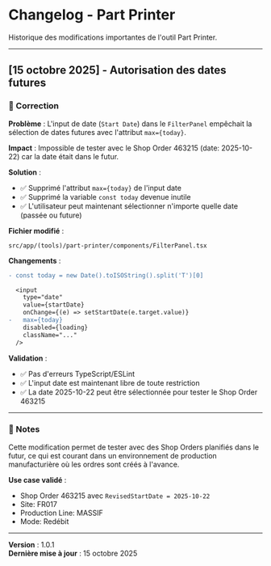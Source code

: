 # Changelog - Part Printer

Historique des modifications importantes de l'outil Part Printer.

---

## [15 octobre 2025] - Autorisation des dates futures

### 🔧 Correction

**Problème** : L'input de date (`Start Date`) dans le `FilterPanel` empêchait la sélection de dates futures avec l'attribut `max={today}`.

**Impact** : Impossible de tester avec le Shop Order 463215 (date: 2025-10-22) car la date était dans le futur.

**Solution** :
- ✅ Supprimé l'attribut `max={today}` de l'input date
- ✅ Supprimé la variable `const today` devenue inutile
- ✅ L'utilisateur peut maintenant sélectionner n'importe quelle date (passée ou future)

**Fichier modifié** :
```
src/app/(tools)/part-printer/components/FilterPanel.tsx
```

**Changements** :
```diff
- const today = new Date().toISOString().split('T')[0]

  <input
    type="date"
    value={startDate}
    onChange={(e) => setStartDate(e.target.value)}
-   max={today}
    disabled={loading}
    className="..."
  />
```

**Validation** :
- ✅ Pas d'erreurs TypeScript/ESLint
- ✅ L'input date est maintenant libre de toute restriction
- ✅ La date 2025-10-22 peut être sélectionnée pour tester le Shop Order 463215

---

### 📝 Notes

Cette modification permet de tester avec des Shop Orders planifiés dans le futur, ce qui est courant dans un environnement de production manufacturière où les ordres sont créés à l'avance.

**Use case validé** :
- Shop Order 463215 avec `RevisedStartDate = 2025-10-22`
- Site: FR017
- Production Line: MASSIF
- Mode: Redébit

---

**Version** : 1.0.1  
**Dernière mise à jour** : 15 octobre 2025
